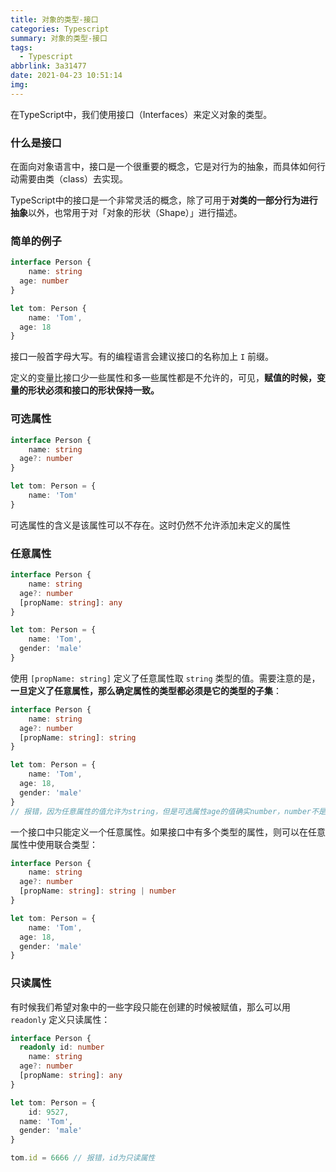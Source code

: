 ```yaml
---
title: 对象的类型-接口
categories: Typescript
summary: 对象的类型-接口
tags:
  - Typescript
abbrlink: 3a31477
date: 2021-04-23 10:51:14
img:
---
```


在TypeScript中，我们使用接口（Interfaces）来定义对象的类型。

<!--more-->

### 什么是接口

在面向对象语言中，接口是一个很重要的概念，它是对行为的抽象，而具体如何行动需要由类（class）去实现。

TypeScript中的接口是一个非常灵活的概念，除了可用于**对类的一部分行为进行抽象**以外，也常用于对「对象的形状（Shape）」进行描述。



### 简单的例子

```typescript
interface Person {
	name: string
  age: number
}

let tom: Person {
	name: 'Tom',
  age: 18
}
```

接口一般首字母大写。有的编程语言会建议接口的名称加上 `I` 前缀。

定义的变量比接口少一些属性和多一些属性都是不允许的，可见，**赋值的时候，变量的形状必须和接口的形状保持一致。**



### 可选属性

```typescript
interface Person {
	name: string
  age?: number
}

let tom: Person = {
	name: 'Tom'
}
```

可选属性的含义是该属性可以不存在。这时仍然不允许添加未定义的属性



### 任意属性

```typescript
interface Person {
	name: string
  age?: number
  [propName: string]: any
}

let tom: Person = {
	name: 'Tom',
  gender: 'male'
}
```

使用 `[propName: string]` 定义了任意属性取 `string` 类型的值。需要注意的是，**一旦定义了任意属性，那么确定属性的类型都必须是它的类型的子集**：

```typescript
interface Person {
	name: string
  age?: number
  [propName: string]: string
}

let tom: Person = {
	name: 'Tom',
  age: 18,
  gender: 'male'
}
// 报错，因为任意属性的值允许为string，但是可选属性age的值确实number，number不是string的子属性。
```

一个接口中只能定义一个任意属性。如果接口中有多个类型的属性，则可以在任意属性中使用联合类型：

```typescript
interface Person {
	name: string
  age?: number
  [propName: string]: string | number
}

let tom: Person = {
	name: 'Tom',
  age: 18,
  gender: 'male'
}
```

### 

### 只读属性

有时候我们希望对象中的一些字段只能在创建的时候被赋值，那么可以用 `readonly` 定义只读属性：

```typescript
interface Person {
  readonly id: number
	name: string
  age?: number
  [propName: string]: any
}

let tom: Person = {
	id: 9527,
  name: 'Tom',
  gender: 'male'
}

tom.id = 6666 // 报错，id为只读属性
```

